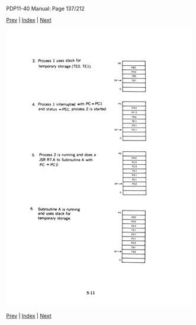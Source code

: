 PDP11-40 Manual: Page 137/212

[Prev](pdp11-40-000136.html) | [Index](index.html) | [Next](pdp11-40-000138.html)

![](pdp11-40-000137.gif)

[Prev](pdp11-40-000136.html) | [Index](index.html) | [Next](pdp11-40-000138.html)

